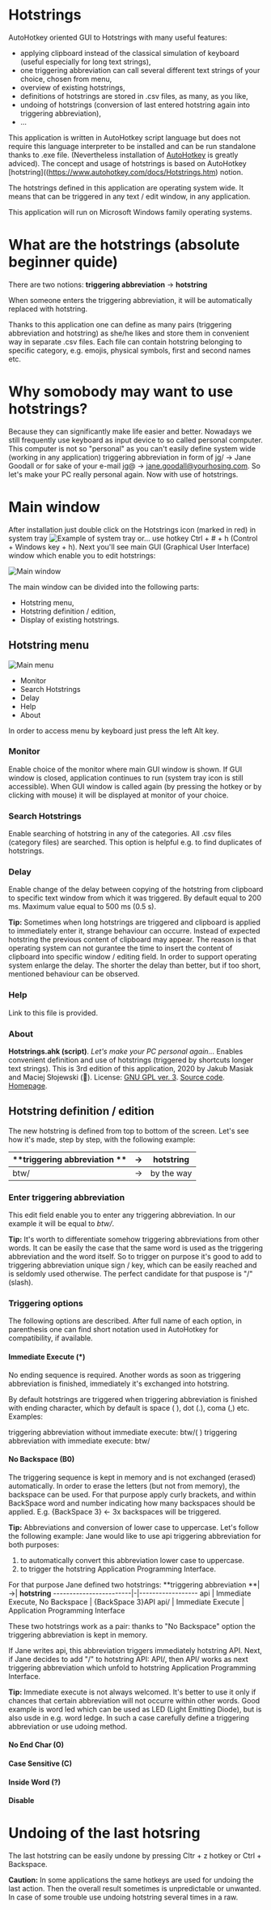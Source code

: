# Hotstrings
AutoHotkey oriented GUI to Hotstrings with many useful features:
- applying clipboard instead of the classical simulation of keyboard (useful especially for long text strings),
- one triggering abbreviation can call several different text strings of your choice, chosen from menu,
- overview of existing hotstrings,
- definitions of hotstrings are stored in .csv files, as many, as you like,
- undoing of hotstrings (conversion of last entered hotstring again into triggering abbreviation),
- ...

This application is written in AutoHotkey script language but does not require this language interpreter to be installed and can be run standalone thanks to .exe file. (Nevertheless installation of [AutoHotkey](https://www.autohotkey.com/) is greatly adviced). The concept and usage of hotstrings is based on AutoHotkey [hotstring]((https://www.autohotkey.com/docs/Hotstrings.htm) notion.

The hotstrings defined in this application are operating system wide. It means that can be triggered in any text / edit window, in any application.

This application will run on Microsoft Windows family operating systems.

# What are the hotstrings (absolute beginner quide)
There are two notions:
**triggering abbreviation** → **hotstring**

When someone enters the triggering abbreviation, it will be automatically replaced with hotstring.

Thanks to this application one can define as many pairs (triggering abbreviation and hotstring) as she/he likes and store them in convenient way in separate .csv files. Each file can contain hotstring belonging to specific category, e.g. emojis, physical symbols, first and second names etc.

# Why somobody may want to use hotstrings?
Because they can significantly make life easier and better. Nowadays we still frequently use keyboard as input device to so called personal computer. This computer is not so "personal" as you can't easily define system wide (working in any application) triggering abbreviation in form of jg/ → Jane Goodall or for sake of your e-mail jg@ → jane.goodall@yourhosing.com. So let's make your PC really personal again. Now with use of hotstrings.

# Main window
After installation just double click on the Hotstrings icon (marked in red) in system tray ![Example of system tray](/HelpPictures/Hotstring3_SystemTray.png) or... use hotkey Ctrl + # + h (Control + Windows key + h).
Next you'll see main GUI (Graphical User Interface) window which enable you to edit hotstrings:

![Main window](/HelpPictures/Hotstring3_MainWindow.png)

The main window can be divided into the following parts:
- Hotstring menu,
- Hotstring definition / edition,
- Display of existing hotstrings.

## Hotstring menu
![Main menu](/HelpPictures/Hotstring3_MainMenu.png)
- Monitor
- Search Hotstrings
- Delay
- Help
- About

In order to access menu by keyboard just press the left Alt key.

### Monitor
Enable choice of the monitor where main GUI window is shown. If GUI window is closed, application continues to run (system tray icon is still accessible). When GUI window is called again (by pressing the hotkey or by clicking with mouse) it will be displayed at monitor of your choice.

### Search Hotstrings
Enable searching of hotstring in any of the categories. All .csv files (category files) are searched. This option is helpful e.g. to find duplicates of hotstrings.

### Delay
Enable change of the delay between copying of the hotstring from clipboard to specific text window from which it was triggered.
By default equal to 200 ms. Maximum value equal to 500 ms (0.5 s).

**Tip:** Sometimes when long hotstrings are triggered and clipboard is applied to immediately enter it, strange behaviour can occurre. Instead of expected hotstring the previous content of clipboard may appear. The reason is that operating system can not gurantee the time to insert the content of clipboard into specific window / editing field. In order to support operating system enlarge the delay. The shorter the delay than better, but if too short, mentioned behaviour can be observed.

### Help
Link to this file is provided.

### About
**Hotstrings.ahk (script)**. 
*Let's make your PC personal again...*
Enables convenient definition and use of hotstrings (triggered by shortcuts longer text strings). This is 3rd edition of this application, 2020 by Jakub Masiak and Maciej Słojewski (🐘). License: [GNU GPL ver. 3](https://github.com/mslonik/Hotstrings/blob/master/LICENSE). [Source code](https://github.com/mslonik/Hotstrings). [Homepage](http://mslonik.pl).

## Hotstring definition / edition
The new hotstring is defined from top to bottom of the screen. Let's see how it's made, step by step, with the following example:

**triggering abbreviation **|→| **hotstring**
------------------------|-|-------------------
btw/ | → | by the way

### Enter triggering abbreviation
This edit field enable you to enter any triggering abbreviation. In our example it will be equal to *btw/*.

**Tip:** It's worth to differentiate somehow triggering abbreviations from other words. It can be easily the case that the same word is used as the triggering abbreviation and the word itself. So to trigger on purpose it's good to add to triggering abbreviation unique sign / key, which can be easily reached and is seldomly used otherwise. The perfect candidate for that puspose is "/" (slash).

### Triggering options

The following options are described. After full name of each option, in parenthesis one can find short notation used in AutoHotkey for compatibility, if available.

#### Immediate Execute (*)
No ending sequence is required. Another words as soon as triggering abbreviation is finished, immediately it's exchanged into hotstring. 

By default hotstrings are triggered when triggering abbreviation is finished with ending character, which by default is space ( ), dot (.), coma (,) etc. Examples:

 triggering abbreviation without immediate execute: btw/( )
 triggering abbreviation with immediate execute: btw/
 
 #### No Backspace (B0)
 The triggering sequence is kept in memory and is not exchanged (erased) automatically. In order to erase the letters (but not from memory), the backspace can be used. For that purpose apply curly brackets, and within BackSpace word and number indicating how many backspaces should be applied. E.g. {BackSpace 3} ← 3x backspaces will be triggered.
 
 **Tip:** Abbreviations and conversion of lower case to uppercase. Let's follow the following example: Jane would like to use api triggering abbreviation for both purposes:
 1. to automatically convert this abbreviation lower case to uppercase.
 2. to trigger the hotstring Application Programming Interface.
 
 For that purpose Jane defined two hotstrings:
 **triggering abbreviation **|→| **hotstring**
------------------------|-|------------------
 api | Immediate Execute, No Backspace | {BackSpace 3}API
 api/ | Immediate Execute | Application Programming Interface
 
 These two hotstrings work as a pair: thanks to "No Backspace" option the triggering abbreviation is kept in memory. 
 
 If Jane writes api, this abbreviation triggers immediately hotstring API. Next, if Jane decides to add "/" to hotstring API: API/, then API/ works as next triggering abbreviation which unfold to hotstring Application Programming Interface. 
 
 **Tip:** Immediate execute is not always welcomed. It's better to use it only if chances that certain abbreviation will not occurre within other words. Good example is word led which can be used as LED (Light Emitting Diode), but is also usde in e.g. word ledge. In such a case carefully define a triggering abbreviation or use udoing method.
 
 #### No End Char (O)
 
 #### Case Sensitive (C)
 
 #### Inside Word (?)
 
 #### Disable
 
 # Undoing of the last hotsring
 The last hotstring can be easily undone by pressing Cltr + z hotkey or Ctrl + Backspace. 
 
 **Caution:** In some applications the same hotkeys are used for undoing the last action. Then the overall result sometimes is unpredictable or unwanted. In case of some trouble use undoing hotstring several times in a raw.